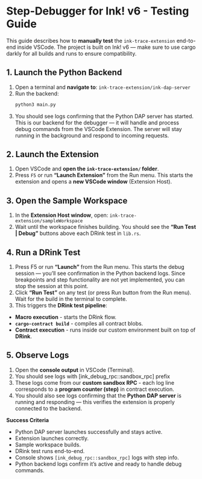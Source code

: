 # Step-Debugger for Ink! v6 - Testing Guide  

This guide describes how to **manually test** the `ink-trace-extension` end-to-end inside VSCode.
The project is built on Ink! v6 — make sure to use cargo darkly for all builds and runs to ensure compatibility.

## 1. Launch the Python Backend
1. Open a terminal and **navigate to**: `ink-trace-extension/ink-dap-server`
2. Run the backend:
   ```bash
   python3 main.py
    ```
3.	You should see logs confirming that the Python DAP server has started.
This is our backend for the debugger — it will handle and process debug commands from the VSCode Extension.
The server will stay running in the background and respond to incoming requests.


## 2. Launch the Extension
1. Open VSCode and **open the `ink-trace-extension/` folder**.
2. Press `F5` or run **“Launch Extension”** from the Run menu. This starts the extension and opens a **new VSCode window** (Extension Host).


## 3. Open the Sample Workspace
1. In the **Extension Host window**, open:      `ink-trace-extension/sampleWorkspace`
2. Wait until the workspace finishes building. 
You should see the **“Run Test | Debug”** buttons above each DRink test in `lib.rs`.


## 4. Run a DRink Test
1.	Press F5 or run **“Launch”** from the Run menu. This starts the debug session — you’ll see confirmation in the Python backend logs. Since breakpoints and step functionality are not yet implemented, you can stop the session at this point.
2. Click **“Run Test”** on any test (or press Run button from the Run menu).  
Wait for the build in the terminal to complete.
3. This triggers the **DRink test pipeline**:
- **Macro execution** - starts the DRink flow.  
- **`cargo-contract build`** - compiles all contract blobs.  
- **Contract execution** - runs inside our custom environment built on top of **DRink**.


## 5. Observe Logs
1. Open the **console output** in VSCode (Terminal).
2. You should see logs with [ink_debug_rpc::sandbox_rpc] prefix
3. These logs come from our **custom sandbox RPC** - each log line corresponds to a **program counter (step)** in contract execution.
4. You should also see logs confirming that the **Python DAP server** is running and responding — this verifies the extension is properly connected to the backend.

**Success Criteria**
- Python DAP server launches successfully and stays active.
- Extension launches correctly.
- Sample workspace builds.
- DRink test runs end-to-end.
- Console shows `[ink_debug_rpc::sandbox_rpc]` logs with step info.
- Python backend logs confirm it’s active and ready to handle debug commands.